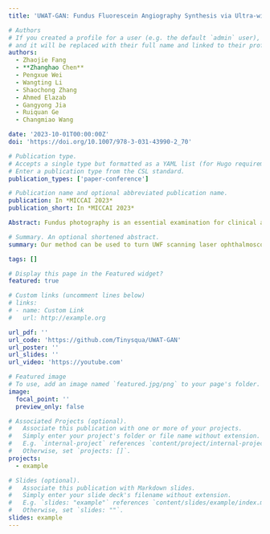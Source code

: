 ```yaml
---
title: 'UWAT-GAN: Fundus Fluorescein Angiography Synthesis via Ultra-wide-angle Transformation Multi-scale GAN'

# Authors
# If you created a profile for a user (e.g. the default `admin` user), write the username (folder name) here
# and it will be replaced with their full name and linked to their profile.
authors:
  - Zhaojie Fang
  - **Zhanghao Chen**
  - Pengxue Wei
  - Wangting Li
  - Shaochong Zhang
  - Ahmed Elazab
  - Gangyong Jia
  - Ruiquan Ge
  - Changmiao Wang

date: '2023-10-01T00:00:00Z'
doi: 'https://doi.org/10.1007/978-3-031-43990-2_70'

# Publication type.
# Accepts a single type but formatted as a YAML list (for Hugo requirements).
# Enter a publication type from the CSL standard.
publication_types: ['paper-conference']

# Publication name and optional abbreviated publication name.
publication: In *MICCAI 2023*
publication_short: In *MICCAI 2023*

Abstract: Fundus photography is an essential examination for clinical and differential diagnosis of fundus diseases. Recently, Ultra-Wide-angle Fundus (UWF) techniques, UWF Fluorescein Angiography (UWF-FA), and UWF Scanning Laser Ophthalmoscopy (UWF-SLO) have been gradually put into use. However, Fluorescein Angiography (FA) and UWF-FA require injecting sodium fluorescein which may have detrimental influences. To avoid negative impacts, cross-modality medical image generation algorithms have been proposed. Nevertheless, current methods in fundus imaging cannot produce high-resolution images and are unable to capture tiny vascular lesion areas. This paper proposes a novel conditional generative adversarial network (UWAT-GAN) to synthesize UWF-FA from UWF-SLO. Using multi-scale generators and a fusion module patch to better extract global and local information, our model can generate high-resolution images. Moreover, an attention transmit module is proposed to help the decoder learn effectively. Besides, a supervised approach is used to train the network using multiple new weighted losses on different scales of data. Experiments on an in-house UWF image dataset demonstrate the superiority of the UWAT-GAN over the state-of-the-art methods.

# Summary. An optional shortened abstract.
summary: Our method can be used to turn UWF scanning laser ophthalmoscopy(UWF-SLO) to UWF fluorescein angiography(UWF-FFA) and display the tiny vascular lesion areas.

tags: []

# Display this page in the Featured widget?
featured: true

# Custom links (uncomment lines below)
# links:
# - name: Custom Link
#   url: http://example.org

url_pdf: ''
url_code: 'https://github.com/Tinysqua/UWAT-GAN'
url_poster: ''
url_slides: ''
url_video: 'https://youtube.com'

# Featured image
# To use, add an image named `featured.jpg/png` to your page's folder.
image:
  focal_point: ''
  preview_only: false

# Associated Projects (optional).
#   Associate this publication with one or more of your projects.
#   Simply enter your project's folder or file name without extension.
#   E.g. `internal-project` references `content/project/internal-project/index.md`.
#   Otherwise, set `projects: []`.
projects:
  - example

# Slides (optional).
#   Associate this publication with Markdown slides.
#   Simply enter your slide deck's filename without extension.
#   E.g. `slides: "example"` references `content/slides/example/index.md`.
#   Otherwise, set `slides: ""`.
slides: example
---
```


